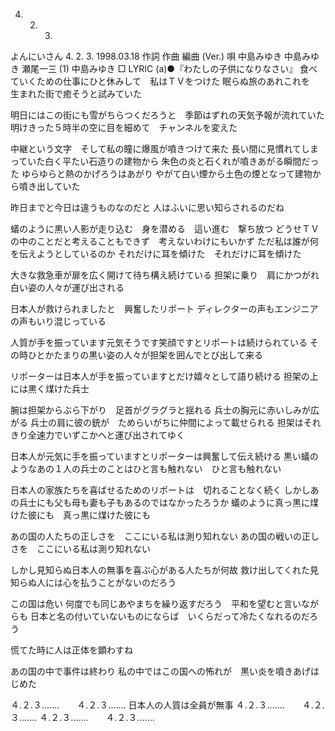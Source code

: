 4. 2. 3.
よんにいさん
4. 2. 3.
1998.03.18
作詞  作曲  編曲 (Ver.)   唄
中島みゆき   中島みゆき   瀬尾一三 (1)
中島みゆき
□ LYRIC (a)●『わたしの子供になりなさい』
食べていくための仕事にひと休みして　私はＴＶをつけた
眠らぬ旅のあれこれを　生まれた街で癒そうと試みていた

明日にはこの街にも雪がちらつくだろうと　季節はずれの天気予報が流れていた
明けきった５時半の空に目を細めて　チャンネルを変えた

中継という文字　そして私の瞳に爆風が噴きつけて来た
長い間に見慣れてしまっていた白く平たい石造りの建物から
朱色の炎と石くれが噴きあがる瞬間だった
ゆらゆらと熱のかげろうはあがり
やがて白い煙から土色の煙となって建物から噴き出していた

昨日までと今日は違うものなのだと
人はふいに思い知らされるのだね

蟻のように黒い人影が走り込む　身を潜める　這い進む　撃ち放つ
どうせＴＶの中のことだと考えることもできず　考えないわけにもいかず
ただ私は誰が何を伝えようとしているのか
それだけに耳を傾けた　それだけに耳を傾けた

大きな救急車が扉を広く開けて待ち構え続けている
担架に乗り　肩にかつがれ　白い姿の人々が運び出される

日本人が救けられましたと　興奮したリポート
ディレクターの声もエンジニアの声もいり混じっている

人質が手を振っています元気そうです笑顔ですとリポートは続けられている
その時ひとかたまりの黒い姿の人々が担架を囲んでとび出して来る

リポーターは日本人が手を振っていますとだけ嬉々として語り続ける
担架の上には黒く煤けた兵士

腕は担架からぶら下がり　足首がグラグラと揺れる
兵士の胸元に赤いしみが広がる
兵士の肩に彼の銃が　ためらいがちに仲間によって載せられる
担架はそれきり全速力でいずこかへと運び出されてゆく

日本人が元気に手を振っていますとリポーターは興奮して伝え続ける
黒い蟻のようなあの１人の兵士のことはひと言も触れない　ひと言も触れない

日本人の家族たちを喜ばせるためのリポートは　切れることなく続く
しかしあの兵士にも父も母も妻も子もあるのではなかったろうか
蟻のように真っ黒に煤けた彼にも　真っ黒に煤けた彼にも

あの国の人たちの正しさを　ここにいる私は測り知れない
あの国の戦いの正しさを　ここにいる私は測り知れない

しかし見知らぬ日本人の無事を喜ぶ心がある人たちが何故
救け出してくれた見知らぬ人には心を払うことがないのだろう

この国は危い
何度でも同じあやまちを繰り返すだろう　平和を望むと言いながらも
日本と名の付いていないものにならば　いくらだって冷たくなれるのだろう

慌てた時に人は正体を顕わすね

あの国の中で事件は終わり
私の中ではこの国への怖れが　黒い炎を噴きあげはじめた

４.２.３.……　　４.２.３.……
日本人の人質は全員が無事
４.２.３.……　　４.２.３.……
４.２.３.……　　４.２.３.……